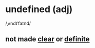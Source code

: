 # undefined (adj)

/ˌʌndɪˈfaɪnd/

## not made [clear](clear-adj.md#obvious-and-leaving-no-doubt-at-all) or [definite](definite-adj.md#sure-or-certain-unlikely-to-change)